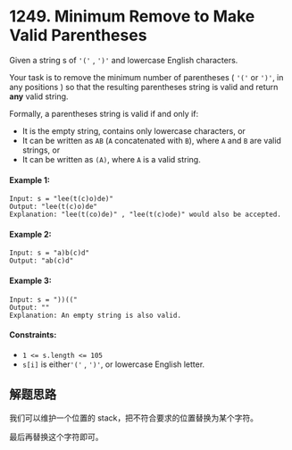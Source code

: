 # 1249. Minimum Remove to Make Valid Parentheses

Given a string s of `'('` , `')'` and lowercase English characters.

Your task is to remove the minimum number of parentheses ( `'('` or `')'`, in any positions ) so that the resulting parentheses string is valid and return **any** valid string.

Formally, a parentheses string is valid if and only if:

+ It is the empty string, contains only lowercase characters, or
+ It can be written as `AB` (`A` concatenated with `B`), where `A` and `B` are valid strings, or
+ It can be written as `(A)`, where `A` is a valid string.
 

#### Example 1:

```
Input: s = "lee(t(c)o)de)"
Output: "lee(t(c)o)de"
Explanation: "lee(t(co)de)" , "lee(t(c)ode)" would also be accepted.
```

#### Example 2:

```
Input: s = "a)b(c)d"
Output: "ab(c)d"
```

#### Example 3:

```
Input: s = "))(("
Output: ""
Explanation: An empty string is also valid.
``` 

#### Constraints:

+ `1 <= s.length <= 105`
+ `s[i]` is either`'('` , `')'`, or lowercase English letter.

## 解题思路

我们可以维护一个位置的 stack，把不符合要求的位置替换为某个字符。

最后再替换这个字符即可。
